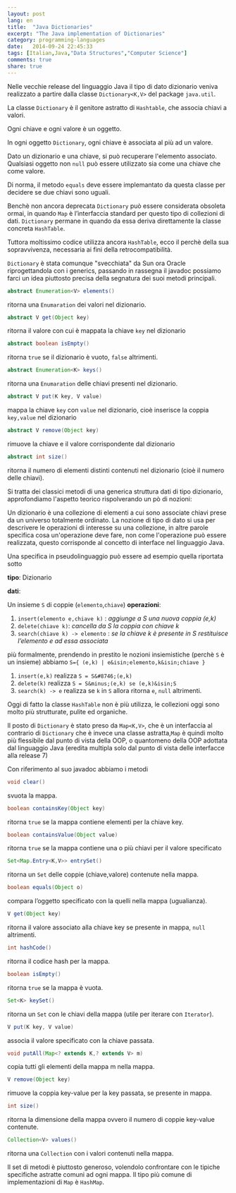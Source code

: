```yaml
---
layout: post
lang: en
title:  "Java Dictionaries"
excerpt: "The Java implementation of Dictionaries"
category: programming-languages
date:   2014-09-24 22:45:33
tags: [Italian,Java,"Data Structures","Computer Science"]
comments: true
share: true
---
```



Nelle vecchie release del linguaggio Java il tipo di dato dizionario veniva realizzato a partire dalla classe `Dictionary<K,V>` del package `java.util`. 

La classe `Dictionary` è il genitore astratto di `Hashtable`, che associa chiavi a valori. 

Ogni chiave e ogni valore è un oggetto. 

In ogni oggetto `Dictionary`, ogni chiave è associata al più ad un valore. 

Dato un dizionario e una chiave, si può recuperare l'elemento associato. Qualsiasi oggetto non `null` può essere utilizzato sia come una chiave che come valore. 

Di norma, il metodo `equals` deve essere implemantato da questa classe per decidere se due chiavi sono uguali.

Benchè non ancora deprecata `Dictionary` può essere considerata obsoleta ormai, in quando `Map` è l’interfaccia standard per questo tipo di collezioni di dati. `Dictionary` permane in quando da essa deriva direttamente la classe concreta `HashTable`.

Tuttora moltissimo codice utilizza ancora `HashTable`, ecco il perchè della sua sopravvivenza, necessaria ai fini della retrocompatibilità.

`Dictionary` è stata comunque "svecchiata" da Sun ora Oracle riprogettandola con i generics, passando in rassegna il javadoc possiamo farci un idea piuttosto precisa della segnatura dei suoi metodi principali.

```java 
abstract Enumeration<V> elements() 
```
ritorna una `Enumaration` dei valori nel dizionario.

```java
abstract V get(Object key) 
```
ritorna il valore con cui è mappata la chiave `key` nel dizionario

```java
abstract boolean isEmpty() 
```
ritorna `true` se il dizionario è vuoto, `false` altrimenti.

```java
abstract Enumeration<K> keys() 
```
ritorna una `Enumaration` delle chiavi presenti nel dizionario.

```java
abstract V put(K key, V value) 
```
mappa la chiave `key` con `value` nel dizionario, cioè inserisce la coppia `key,value` nel dizionario

```java
abstract V remove(Object key) 
```
rimuove la chiave e il valore corrispondente dal dizionario

```java
abstract int size() 
```
ritorna il numero di elementi distinti contenuti nel dizionario (cioè il numero delle chiavi).


Si tratta dei classici metodi di una generica struttura dati di tipo dizionario, approfondiamo l'aspetto teorico rispolverando un pò di nozioni:

Un dizionario è una collezione di elementi a cui sono associate chiavi prese da un universo totalmente ordinato. La nozione di tipo di dato si usa per descrivere le operazioni di interesse su una collezione, in altre parole specifica cosa un'operazione deve fare, non come l'operazione può essere realizzata, questo corrisponde al concetto di interface nel linguaggio Java.

Una specifica in pseudolinguaggio può essere ad esempio quella riportata sotto

**tipo**: 
Dizionario

**dati**: 

Un insieme `S` di coppie (`elemento`,`chiave`)
**operazioni**:

1. `insert(elemento e,chiave k)` : *aggiunge a S una nuova coppia (e,k)*
2. `delete(chiave k)`: *cancella da S la coppia con chiave k*
3. `search(chiave k) -> elemento` : *se la chiave k è presente in S restituisce l’elemento e ad essa associata*

più formalmente, prendendo in prestito le nozioni insiemistiche (perchè `S` è un insieme) abbiamo 
`S={ (e,k) | e&isin;elemento,k&isin;chiave }`

1. `insert(e,k)`     realizza `S = S&#8746;(e,k)`
2. `delete(k)`       realizza `S = S&minus;(e,k) se (e,k)&isin;S`
3. `search(k) -> e`  realizza se `k` in `S` allora ritorna `e`, `null` altrimenti.
           
Oggi di fatto la classe `HashTable` non è più utilizza, le collezioni oggi sono molto più strutturate, pulite ed organiche.

Il posto di `Dictionary` è stato preso da `Map<K,V>`, che è un interfaccia al contrario di `Dictionary` che è invece una classe astratta,`Map` è quindi molto più flessibile dal punto di vista della OOP, o quantomeno della OOP adottata dal linguaggio Java (eredita multipla solo dal punto di vista delle interfacce alla release 7)

Con riferimento al suo javadoc abbiamo i metodi

```java
void clear()
```
svuota la mappa.

```java
boolean containsKey(Object key)
```
ritorna `true` se la mappa contiene elementi per la chiave key.

```java
boolean containsValue(Object value)
```
ritorna `true` se la mappa contiene una o più chiavi per il valore specificato

```java
Set<Map.Entry<K,V>> entrySet()
```
ritorna un `Set` delle coppie (chiave,valore) contenute nella mappa.

```java
boolean equals(Object o)
```
compara l’oggetto specificato con la quelli nella mappa (ugualianza).

```java
V get(Object key)
```
ritorna il valore associato alla chiave key se presente in mappa, `null` altrimenti.

```java
int hashCode()
```
ritorna il codice hash per la mappa.

```java
boolean isEmpty()
```
ritorna `true` se la mappa è vuota.

```java
Set<K> keySet()
```
ritorna un `Set` con le chiavi della mappa (utile per iterare con `Iterator`).

```java
V put(K key, V value)
```
associa il valore specificato con la chiave passata.

```java
void putAll(Map<? extends K,? extends V> m)
```
copia tutti gli elementi della mappa m nella mappa.

```java
V remove(Object key)
```
rimuove la coppia key-value per la key passata, se presente in mappa.

```java
int size()
```
ritorna la dimensione della mappa ovvero il numero di coppie key-value contenute.

```java
Collection<V> values()
```
ritorna una `Collection` con i valori contenuti nella mappa.

Il set di metodi è piuttosto generoso, volendolo confrontare con le tipiche specifiche astratte comuni ad ogni mappa.
Il tipo più comune di implementazioni di `Map` è `HashMap`. 


